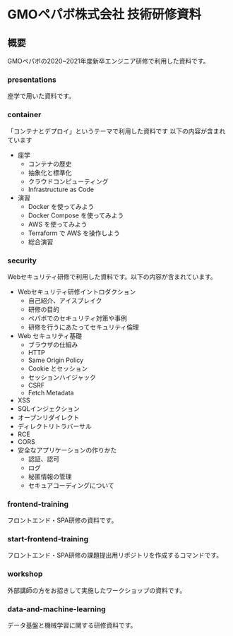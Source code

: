 # GMOペパボ株式会社 技術研修資料

## 概要

GMOペパボの2020~2021年度新卒エンジニア研修で利用した資料です。

### presentations

座学で用いた資料です。

### container

「コンテナとデプロイ」というテーマで利用した資料です
以下の内容が含まれています

- 座学
  - コンテナの歴史
  - 抽象化と標準化
  - クラウドコンピューティング
  - Infrastructure as Code
- 演習
  - Docker を使ってみよう
  - Docker Compose を使ってみよう
  - AWS を使ってみよう
  - Terraform で AWS を操作しよう
  - 総合演習

### security

Webセキュリティ研修で利用した資料です。以下の内容が含まれています。

- Webセキュリティ研修イントロダクション
  - 自己紹介、アイスブレイク
  - 研修の目的
  - ペパボでのセキュリティ対策や事例
  - 研修を行うにあたってセキュリティ倫理
- Web セキュリティ基礎
  - ブラウザの仕組み
  - HTTP
  - Same Origin Policy
  - Cookie とセッション
  - セッションハイジャック
  - CSRF
  - Fetch Metadata
- XSS
- SQLインジェクション
- オープンリダイレクト
- ディレクトリトラバーサル
- RCE
- CORS
- 安全なアプリケーションの作りかた
  - 認証、認可
  - ログ
  - 秘匿情報の管理
  - セキュアコーディングについて

### frontend-training

フロントエンド・SPA研修の資料です。

### start-frontend-training

フロントエンド・SPA研修の課題提出用リポジトリを作成するコマンドです。

### workshop

外部講師の方をお招きして実施したワークショップの資料です。

### data-and-machine-learning

データ基盤と機械学習に関する研修資料です。
